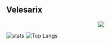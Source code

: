## Velesarix

<p align="center">
  <a href="https://skillicons.dev">
    <img src="https://skillicons.dev/icons?i=bash,css,deno,discord,docker,electron,github,git,go,html,htmx,js,linux,md,mongodb,nginx,nim,nodejs,pnpm,postgres,powershell,prisma,raspberrypi,react,redis,redux,rust,sass,solidjs,svelte,ts,ubuntu,vite,vscode,webpack,windows" />
  </a>
</p>

![stats](https://readmestats.999857.xyz/api?username=pheynnx&show_icons=true&theme=dark)
![Top Langs](https://github-readme-stats.vercel.app/api/top-langs/?username=pheynnx&layout=donut&hide=css,scss,html,jinja&theme=dark)
